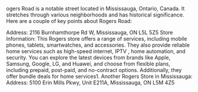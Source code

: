 ogers Road is a notable street located in Mississauga, Ontario, Canada. It stretches through various neighborhoods and has historical significance. Here are a couple of key points about Rogers Road:


Address: 2116 Burnhamthorpe Rd W, Mississauga, ON L5L 5Z5
Store Information: This Rogers store offers a range of services, including mobile phones, tablets, smartwatches, and accessories. They also provide reliable home services such as high-speed internet, IPTV , home automation, and security. You can explore the latest devices from brands like Apple, Samsung, Google, LG, and Huawei, and choose from flexible plans, including prepaid, post-paid, and no-contract options. Additionally, they offer bundle deals for home services1.
Another Rogers Store in Mississauga:
Address: 5100 Erin Mills Pkwy, Unit E211A, Mississauga, ON L5M 4Z5